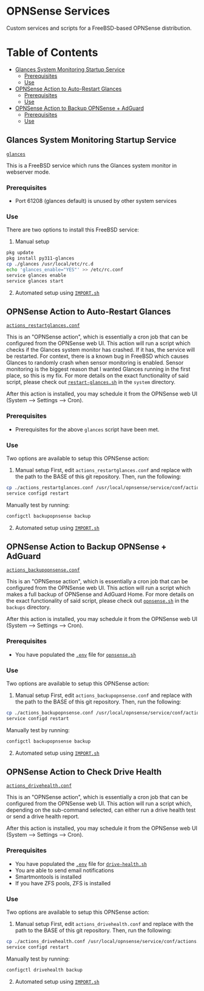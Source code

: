 # OPNSense Services

Custom services and scripts for a FreeBSD-based OPNSense distribution.




# Table of Contents

- [Glances System Monitoring Startup Service](#Glances-System-Monitoring-Startup-Service)
  - [Prerequisites](#Prerequisites)
  - [Use](#Use)
- [OPNSense Action to Auto-Restart Glances](#OPNSense-Action-to-Auto-Restart-Glances)
  - [Prerequisites](#Prerequisites-1)
  - [Use](#Use-1)
- [OPNSense Action to Backup OPNSense + AdGuard](#OPNSense-Action-to-Backup-OPNSense-+-AdGuard)
  - [Prerequisites](#Prerequisites-2)
  - [Use](#Use-2)




## Glances System Monitoring Startup Service
[`glances`](glances)

This is a FreeBSD service which runs the Glances system monitor in webserver mode.

### Prerequisites
- Port 61208 (glances default) is unused by other system services

### Use
There are two options to install this FreeBSD service:

1. Manual setup

```sh
pkg update
pkg install py311-glances
cp ./glances /usr/local/etc/rc.d
echo 'glances_enable="YES"' >> /etc/rc.conf
service glances enable
service glances start
```



2. Automated setup using [`IMPORT.sh`](IMPORT.sh)




## OPNSense Action to Auto-Restart Glances
[`actions_restartglances.conf`](actions_restartglances.conf)

This is an "OPNSense action", which is essentially a cron job that can be configured from the OPNSense web UI.
This action will run a script which checks if the Glances system monitor has crashed. If it has, the service will be restarted.
For context, there is a known bug in FreeBSD which causes Glances to randomly crash when sensor monitoring is enabled.
Sensor monitoring is the biggest reason that I wanted Glances running in the first place, so this is my fix.
For more details on the exact functionality of said script, please check out [`restart-glances.sh`](../../../system/restart-glances.sh) in the `system` directory.

After this action is installed, you may schedule it from the OPNSense web UI (System --> Settings --> Cron).

### Prerequisites
- Prerequisites for the above `glances` script have been met.

### Use
Two options are available to setup this OPNSense action:

1. Manual setup
First, edit `actions_restartglances.conf` and replace <scriptsdir> with the path to the BASE of this git repository.
Then, run the following:

```sh
cp ./actions_restartglances.conf /usr/local/opnsense/service/conf/actions.d
service configd restart
```

Manually test by running:
```sh
configctl backupopnsense backup
```




2. Automated setup using [`IMPORT.sh`](IMPORT.sh)




## OPNSense Action to Backup OPNSense + AdGuard
[`actions_backupopnsense.conf`](actions_backupopnsense.conf)

This is an "OPNSense action", which is essentially a cron job that can be configured from the OPNSense web UI.
This action will run a script which makes a full backup of OPNSense and AdGuard Home.
For more details on the exact functionality of said script, please check out [`opnsense.sh`](../../../backup/opnsense.sh) in the `backups` directory.

After this action is installed, you may schedule it from the OPNSense web UI (System --> Settings --> Cron).

### Prerequisites
- You have populated the [`.env`](../../../backup/sample.env) file for [`opnsense.sh`](../../../backup/opnsense.sh)

### Use
Two options are available to setup this OPNSense action:

1. Manual setup
First, edit `actions_backupopnsense.conf` and replace <scriptsdir> with the path to the BASE of this git repository.
Then, run the following:

```sh
cp ./actions_backupopnsense.conf /usr/local/opnsense/service/conf/actions.d
service configd restart
```
Manually test by running:
```sh
configctl backupopnsense backup
```




2. Automated setup using [`IMPORT.sh`](IMPORT.sh)




## OPNSense Action to Check Drive Health
[`actions_drivehealth.conf`](actions_drivehealth.conf)

This is an "OPNSense action", which is essentially a cron job that can be configured from the OPNSense web UI.
This action will run a script which, depending on the sub-command selected, can either run a drive health test or send a drive health report.

After this action is installed, you may schedule it from the OPNSense web UI (System --> Settings --> Cron).

### Prerequisites
- You have populated the [`.env`](../../../system/sample.env) file for [`drive-health.sh`](../../../system/drive-health.sh)
- You are able to send email notifications
- Smartmontools is installed
- If you have ZFS pools, ZFS is installed

### Use
Two options are available to setup this OPNSense action:

1. Manual setup
First, edit `actions_drivehealth.conf` and replace <scriptsdir> with the path to the BASE of this git repository.
Then, run the following:

```sh
cp ./actions_drivehealth.conf /usr/local/opnsense/service/conf/actions.d
service configd restart
```
Manually test by running:
```sh
configctl drivehealth backup
```




2. Automated setup using [`IMPORT.sh`](IMPORT.sh)
